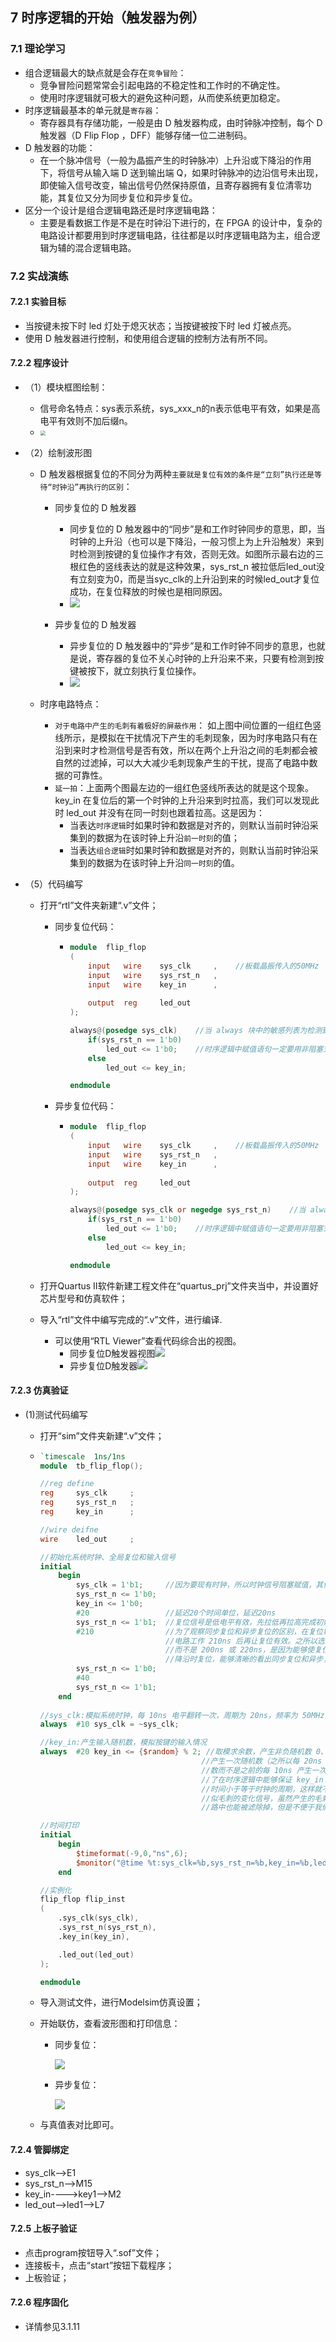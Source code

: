## 7 时序逻辑的开始（触发器为例）

### 7.1 理论学习

* 组合逻辑最大的缺点就是会存在`竞争冒险`：
  * 竞争冒险问题常常会引起电路的不稳定性和工作时的不确定性。
  * 使用时序逻辑就可极大的避免这种问题，从而使系统更加稳定。
* 时序逻辑最基本的单元就是`寄存器`：
  * 寄存器具有存储功能，一般是由 D 触发器构成，由时钟脉冲控制，每个 D 触发器（D Flip  Flop ，DFF）能够存储一位二进制码。
* D 触发器的功能：
  * 在一个脉冲信号（一般为晶振产生的时钟脉冲）上升沿或下降沿的作用下，将信号从输入端 D 送到输出端 Q，如果时钟脉冲的边沿信号未出现，即使输入信号改变，输出信号仍然保持原值，且寄存器拥有复位清零功能，其复位又分为同步复位和异步复位。
* 区分一个设计是组合逻辑电路还是时序逻辑电路：
  * 主要是看数据工作是不是在时钟沿下进行的，在 FPGA 的设计中，复杂的电路设计都要用到时序逻辑电路，往往都是以时序逻辑电路为主，组合逻辑为辅的混合逻辑电路。

### 7.2 实战演练

#### 7.2.1 实验目标

* 当按键未按下时 led 灯处于熄灭状态；当按键被按下时 led 灯被点亮。
* 使用 D 触发器进行控制，和使用组合逻辑的控制方法有所不同。 

#### 7.2.2 程序设计

* （1）模块框图绘制：

  * 信号命名特点：sys表示系统，sys_xxx_n的n表示低电平有效，如果是高电平有效则不加后缀n。
  * <img src="https://pic.imgdb.cn/item/64ec0ce8661c6c8e54b8ec34.jpg" style="zoom:50%;" />

* （2）绘制波形图

  * D 触发器根据复位的不同分为两种`主要就是复位有效的条件是“立刻”执行还是等待“时钟沿”再执行的区别`：
    * 同步复位的 D 触发器
      * 同步复位的 D 触发器中的“同步”是和工作时钟同步的意思，即，当时钟的上升沿（也可以是下降沿，一般习惯上为上升沿触发）来到时检测到按键的复位操作才有效，否则无效。如图所示最右边的三根红色的竖线表达的就是这种效果，sys_rst_n 被拉低后led_out没有立刻变为0，而是当syc_clk的上升沿到来的时候led_out才复位成功，在复位释放的时候也是相同原因。
      * ![](https://pic.imgdb.cn/item/64ec0d63661c6c8e54b90d24.jpg)

    * 异步复位的 D 触发器
      * 异步复位的 D 触发器中的“异步”是和工作时钟不同步的意思，也就是说，寄存器的复位不关心时钟的上升沿来不来，只要有检测到按键被按下，就立刻执行复位操作。
      * ![](https://pic.imgdb.cn/item/64ec0e78661c6c8e54b99a60.jpg)

  * 时序电路特点：
    * `对于电路中产生的毛刺有着极好的屏蔽作用`： 如上图中间位置的一组红色竖线所示，是模拟在干扰情况下产生的毛刺现象，因为时序电路只有在沿到来时才检测信号是否有效，所以在两个上升沿之间的毛刺都会被自然的过滤掉，可以大大减少毛刺现象产生的干扰，提高了电路中数据的可靠性。
    * `延一拍`：上面两个图最左边的一组红色竖线所表达的就是这个现象。key_in 在复位后的第一个时钟的上升沿来到时拉高，我们可以发现此时 led_out 并没有在同一时刻也跟着拉高。这是因为：
      * 当表达`时序逻辑`时如果时钟和数据是对齐的，则默认当前时钟沿采集到的数据为在该时钟上升沿`前一时刻`的值；
      * 当表达`组合逻辑`时如果时钟和数据是对齐的，则默认当前时钟沿采集到的数据为在该时钟上升沿`同一时刻`的值。

* （5）代码编写

  * 打开“rtl”文件夹新建“.v”文件；

    * 同步复位代码：

      * ``` verilog
        module  flip_flop
        (
            input   wire    sys_clk     ,    //板载晶振传入的50MHz
            input   wire    sys_rst_n   ,
            input   wire    key_in      ,
            
            output  reg     led_out
        );
        
        always@(posedge sys_clk)    //当 always 块中的敏感列表为检测到 sys_clk 上升沿时
            if(sys_rst_n == 1'b0)
                led_out <= 1'b0;    //时序逻辑中赋值语句一定要用非阻塞式赋值
            else
                led_out <= key_in;
        
        endmodule
        ```

    * 异步复位代码：

      * ``` verilog
        module  flip_flop
        (
            input   wire    sys_clk     ,    //板载晶振传入的50MHz
            input   wire    sys_rst_n   ,
            input   wire    key_in      ,
            
            output  reg     led_out
        );
        
        always@(posedge sys_clk or negedge sys_rst_n)    //当 always 块中的敏感列表为检测到 sys_clk 上升沿时
            if(sys_rst_n == 1'b0)
                led_out <= 1'b0;    //时序逻辑中赋值语句一定要用非阻塞式赋值
            else
                led_out <= key_in;
        
        endmodule
        ```

  * 打开Quartus II软件新建工程文件在“quartus_prj”文件夹当中，并设置好芯片型号和仿真软件；

  * 导入“rtl”文件中编写完成的“.v”文件，进行编译.

    * 可以使用“RTL Viewer”查看代码综合出的视图。
      * 同步复位D触发器视图![](https://pic.imgdb.cn/item/64ec195f661c6c8e54bd20d3.jpg)
      * 异步复位D触发器![](https://pic.imgdb.cn/item/64ec1b63661c6c8e54bdb6e7.jpg)

#### 7.2.3 仿真验证

* (1)测试代码编写

  * 打开“sim”文件夹新建“.v”文件；

  * ``` verilog
    `timescale  1ns/1ns
    module  tb_flip_flop();
    
    //reg define
    reg     sys_clk     ;
    reg     sys_rst_n   ;
    reg     key_in      ;
    
    //wire deifne
    wire    led_out     ;
    
    //初始化系统时钟、全局复位和输入信号
    initial
        begin
            sys_clk = 1'b1;     //因为要现有时钟，所以时钟信号阻塞赋值，其他信号非阻塞赋值
            sys_rst_n <= 1'b0;
            key_in <= 1'b0;
            #20                 //延迟20个时间单位，延迟20ns
            sys_rst_n <= 1'b1;  //复位信号是低电平有效，先拉低再拉高完成初始化复位
            #210                //为了观察同步复位和异步复位的区别，在复位释放后
                                //电路工作 210ns 后再让复位有效。之所以选择延时 210ns
                                //而不是 200ns 或 220ns，是因为能够使复位信号在时钟下
                                //降沿时复位，能够清晰的看出同步复位和异步复位的差别
            sys_rst_n <= 1'b0;
            #40
            sys_rst_n <= 1'b1;
        end
        
    //sys_clk:模拟系统时钟，每 10ns 电平翻转一次，周期为 20ns，频率为 50MHz
    always  #10 sys_clk = ~sys_clk;
    
    //key_in:产生输入随机数，模拟按键的输入情况
    always  #20 key_in <= {$random} % 2; //取模求余数，产生非负随机数 0、1，每隔 20ns
                                        //产生一次随机数（之所以每 20ns 产生一次随机
                                        //数而不是之前的每 10ns 产生一次随机数，是为
                                        //了在时序逻辑中能够保证 key_in 信号的变化的
                                        //时间小于等于时钟的周期，这样就不会产生类
                                        //似毛刺的变化信号，虽然产生的毛刺在时序电
                                        //路中也能被滤除掉，但是不便于我们观察波形）
    
    //时间打印
    initial
        begin
            $timeformat(-9,0,"ns",6);
            $monitor("@time %t:sys_clk=%b,sys_rst_n=%b,key_in=%b,led_out=%b",$time,sys_clk,sys_rst_n,key_in,led_out);
        end
    
    //实例化
    flip_flop flip_inst
    (
        .sys_clk(sys_clk),
        .sys_rst_n(sys_rst_n),
        .key_in(key_in),
    
        .led_out(led_out)
    );
    
    endmodule
    ```

  * 导入测试文件，进行Modelsim仿真设置；

  * 开始联仿，查看波形图和打印信息：

    * 同步复位：

      ![](https://pic.imgdb.cn/item/64ec54ca661c6c8e54cf1450.jpg)

    * 异步复位：

      ![](https://pic.imgdb.cn/item/64ec55e4661c6c8e54cf79a4.jpg)

  * 与真值表对比即可。


#### 7.2.4 管脚绑定

* sys_clk-->E1
* sys_rst_n-->M15
* key_in---->key1-->M2
* led_out-->led1-->L7

#### 7.2.5 上板子验证

* 点击program按钮导入“.sof”文件；
* 连接板卡，点击“start”按钮下载程序；
* 上板验证；

#### 7.2.6 程序固化

* 详情参见3.1.11
